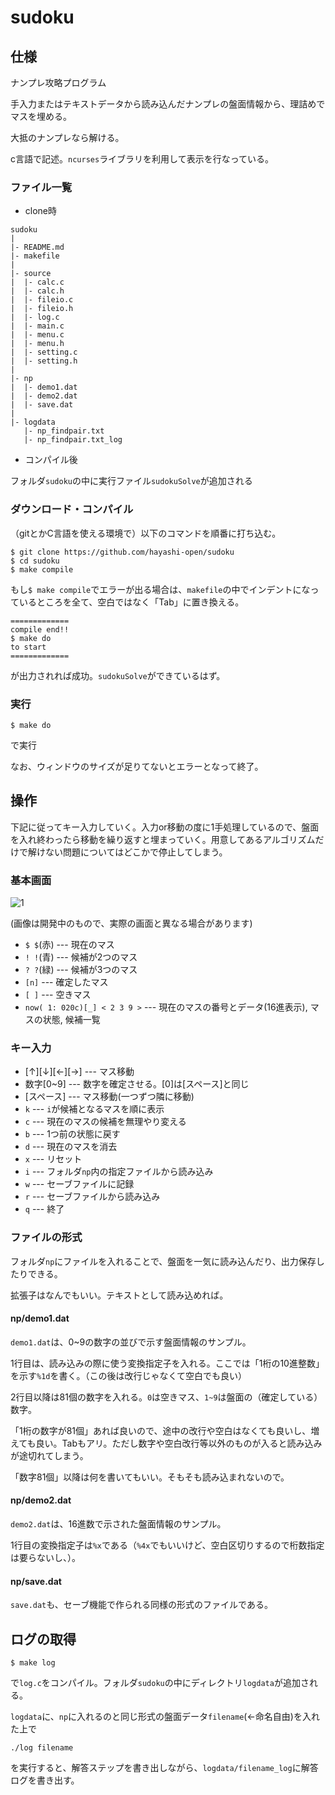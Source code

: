 # sudoku

## 仕様
ナンプレ攻略プログラム

手入力またはテキストデータから読み込んだナンプレの盤面情報から、理詰めでマスを埋める。

大抵のナンプレなら解ける。

c言語で記述。`ncurses`ライブラリを利用して表示を行なっている。

### ファイル一覧
+ clone時

```
sudoku
|
|- README.md
|- makefile
|
|- source
|  |- calc.c
|  |- calc.h
|  |- fileio.c
|  |- fileio.h
|  |- log.c
|  |- main.c
|  |- menu.c
|  |- menu.h
|  |- setting.c
|  |- setting.h
|
|- np
|  |- demo1.dat
|  |- demo2.dat
|  |- save.dat
|
|- logdata
   |- np_findpair.txt
   |- np_findpair.txt_log
```

+ コンパイル後

フォルダ`sudoku`の中に実行ファイル`sudokuSolve`が追加される

### ダウンロード・コンパイル
（gitとかC言語を使える環境で）以下のコマンドを順番に打ち込む。
```
$ git clone https://github.com/hayashi-open/sudoku
$ cd sudoku 
$ make compile
```
もし`$ make compile`でエラーが出る場合は、`makefile`の中でインデントになっているところを全て、空白ではなく「Tab」に置き換える。

```
=============
compile end!!
$ make do
to start
=============
```
が出力されれば成功。`sudokuSolve`ができているはず。

### 実行
```
$ make do
```
で実行

なお、ウィンドウのサイズが足りてないとエラーとなって終了。

## 操作

下記に従ってキー入力していく。入力or移動の度に1手処理しているので、盤面を入れ終わったら移動を繰り返すと埋まっていく。用意してあるアルゴリズムだけで解けない問題についてはどこかで停止してしまう。

### 基本画面

![1](https://user-images.githubusercontent.com/54564869/77670596-57ee0300-6f7e-11ea-9edc-231b85dce186.png)

(画像は開発中のもので、実際の画面と異なる場合があります)

+ `$ $`(赤) --- 現在のマス
+ `! !`(青) --- 候補が2つのマス
+ `? ?`(緑) --- 候補が3つのマス
+ `[n]` --- 確定したマス
+ `[ ]` --- 空きマス
+ `now( 1: 020c)[_] < 2 3 9 >` --- 現在のマスの番号とデータ(16進表示), マスの状態, 候補一覧

### キー入力

+ [↑][↓][←][→] --- マス移動
+ 数字[0~9] --- 数字を確定させる。[0]は[スペース]と同じ
+ [スペース] --- マス移動(一つずつ隣に移動)
+ `k` --- `i`が候補となるマスを順に表示
+ `c` --- 現在のマスの候補を無理やり変える
+ `b` --- 1つ前の状態に戻す
+ `d` --- 現在のマスを消去
+ `x` --- リセット
+ `i` --- フォルダ`np`内の指定ファイルから読み込み
+ `w` --- セーブファイルに記録
+ `r` --- セーブファイルから読み込み
+ `q` --- 終了

### ファイルの形式

フォルダ`np`にファイルを入れることで、盤面を一気に読み込んだり、出力保存したりできる。

拡張子はなんでもいい。テキストとして読み込めれば。

#### np/demo1.dat

`demo1.dat`は、0~9の数字の並びで示す盤面情報のサンプル。

1行目は、読み込みの際に使う変換指定子を入れる。ここでは「1桁の10進整数」を示す`%1d`を書く。（この後は改行じゃなくて空白でも良い）

2行目以降は81個の数字を入れる。`0`は空きマス、`1~9`は盤面の（確定している）数字。

「1桁の数字が81個」あれば良いので、途中の改行や空白はなくても良いし、増えても良い。Tabもアリ。ただし数字や空白改行等以外のものが入ると読み込みが途切れてしまう。

「数字81個」以降は何を書いてもいい。そもそも読み込まれないので。

#### np/demo2.dat

`demo2.dat`は、16進数で示された盤面情報のサンプル。

1行目の変換指定子は`%x`である（`%4x`でもいいけど、空白区切りするので桁数指定は要らないし、）。

#### np/save.dat

`save.dat`も、セーブ機能で作られる同様の形式のファイルである。

## ログの取得

```
$ make log
```
で`log.c`をコンパイル。フォルダ`sudoku`の中にディレクトリ`logdata`が追加される。

`logdata`に、`np`に入れるのと同じ形式の盤面データ`filename`(←命名自由)を入れた上で
```
./log filename
```
を実行すると、解答ステップを書き出しながら、`logdata/filename_log`に解答ログを書き出す。
